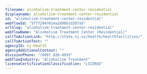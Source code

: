 ```yaml
---
filename: alcoholism-treatment-center-residential
displayname: alcoholism-treatment-center-residential
id: "alcoholism-treatment-center-residential"
webflowId: "5f772947614a2d98b1d207a5"
urlSlug: "alcoholism-treatment-center-residential"
webflowName: "Alcoholism Treatment Center (Residential)"
callToActionLink: "http://state.nj.us/health/healthfacilities/"
callToActionText: ""
agencyId: nj-health
agencyAdditionalContext: ""
divisionPhone: "(609) 826-4935"
webflowIndustry: "Alcoholism Treatment"
licenseCertificationClassification: "LICENSE"
---
```

